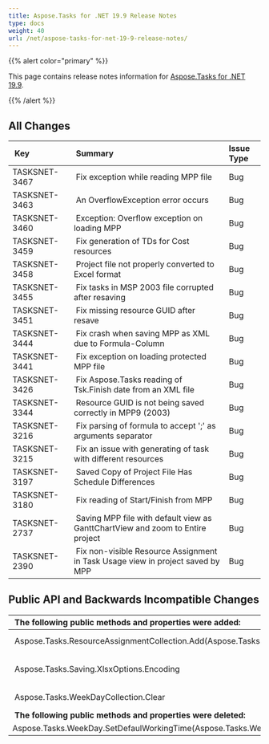 ```yaml
---
title: Aspose.Tasks for .NET 19.9 Release Notes
type: docs
weight: 40
url: /net/aspose-tasks-for-net-19-9-release-notes/
---
```


{{% alert color="primary" %}} 

This page contains release notes information for [Aspose.Tasks for .NET 19.9](https://downloads.aspose.com/tasks/net/new-releases/aspose.tasks-for-.net-19.9/).

{{% /alert %}} 
## **All Changes**

| **Key** | **Summary** |**Issue Type**|
| :- | :- | :- |
|TASKSNET-3467 | Fix exception while reading MPP file |Bug|
|TASKSNET-3463 | An OverflowException error occurs |Bug|
|TASKSNET-3460 | Exception: Overflow exception on loading MPP |Bug|
|TASKSNET-3459 | Fix generation of TDs for Cost resources |Bug|
|TASKSNET-3458 | Project file not properly converted to Excel format |Bug|
|TASKSNET-3455 | Fix tasks in MSP 2003 file corrupted after resaving |Bug|
|TASKSNET-3451 | Fix missing resource GUID after resave |Bug|
|TASKSNET-3444 | Fix crash when saving MPP as XML due to Formula-Column  |Bug|
|TASKSNET-3441 | Fix exception on loading protected MPP file |Bug|
|TASKSNET-3426 | Fix Aspose.Tasks reading of Tsk.Finish date from an XML file |Bug|
|TASKSNET-3344 | Resource GUID is not being saved correctly in MPP9 (2003) |Bug|
|TASKSNET-3216 | Fix parsing of formula to accept ';' as arguments separator |Bug|
|TASKSNET-3215 | Fix an issue with generating of task with different resources |Bug|
|TASKSNET-3197 | Saved Copy of Project File Has Schedule Differences |Bug|
|TASKSNET-3180 | Fix reading of Start/Finish from MPP|Bug|
|TASKSNET-2737 | Saving MPP file with default view as GanttChartView and zoom to Entire project |Bug|
|TASKSNET-2390 | Fix non-visible Resource Assignment in Task Usage view in project saved by MPP |Bug|
## **Public API and Backwards Incompatible Changes**

| **The following public methods and properties were added:** | **Description** |
| :- | :- |
| Aspose.Tasks.ResourceAssignmentCollection.Add(Aspose.Tasks.Task,Aspose.Tasks.Resource,System.Decimal) | Adds new assignment to the ResourceAssignmentCollection. |
| Aspose.Tasks.Saving.XlsxOptions.Encoding | Gets or sets the encoding of the resulting .xlsx file. The default value is <see cref="P:System.Text.Encoding.UTF8" />. |
| Aspose.Tasks.WeekDayCollection.Clear | Clear the WeekDayCollection object.|
| **The following public methods and properties were deleted:** | **Description** |
|Aspose.Tasks.WeekDay.SetDefaulWorkingTime(Aspose.Tasks.WeekDay)| |

